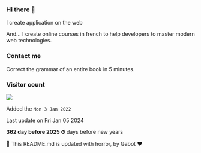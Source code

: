 ### Hi there 👋

I create application on the web 

And... I create online courses in french to help developers to master modern web technologies.

### Contact me


Correct the grammar of an entire book in 5 minutes.

### Visitor count

<img src="https://profile-counter.glitch.me/Melvynx/count.svg" />

Added the `Mon 3 Jan 2022`

Last update on Fri Jan 05 2024

**362 day before 2025 ⏱** days before new years

🤖 This README.md is updated with horror, by Gabot ❤️
